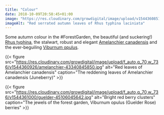 ```yaml
---
title: "Colour"
date: 2018-10-09T20:58:45+01:00
image: "https://res.cloudinary.com/growdigital/image/upload/v1544360851/rhus-31281175558.jpg"
imageAlt: "Red serrated autumn leaves of Rhus typhina laciniata"
---
```


Some autumn colour in the #ForestGarden, the beautiful (and suckering!) [Rhus typhina](https://pfaf.org/user/plant.aspx?LatinName=Rhus+typhina), the stalwart, robust and elegant [Amelanchier canadensis](https://pfaf.org/user/plant.aspx?LatinName=Amelanchier+canadensis) and the ever-beguiling [Viburnum opulus](https://pfaf.org/user/Plant.aspx?LatinName=Viburnum+opulus). 

{{< figure src="https://res.cloudinary.com/growdigital/image/upload/f_auto,q_70,w_736/v1544360926/amelanchier-43340845850.jpg" alt="Red leaves of Amelanchier canadensis" caption="The reddening leaves of Amelanchier canadensis (Juneberry)" >}}

{{< figure src="https://res.cloudinary.com/growdigital/image/upload/f_auto,q_70,w_736/v1544361000/guelder-45106045642.jpg" alt="Bright red berry clusters" caption="The jewels of the forest garden, Viburnum opulus (Guelder Rose) berries" >}}

